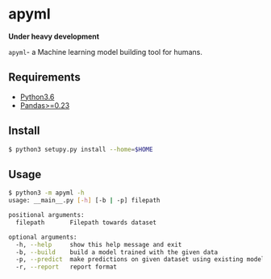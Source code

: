 # apyml
**Under heavy development**

`apyml`- a Machine learning model building tool for humans.


## Requirements

- [Python3.6](https://www.python.org/downloads/release/python-360/)
- [Pandas>=0.23](https://pypi.org/project/pandas/)

## Install

```bash
$ python3 setupy.py install --home=$HOME
```

## Usage

```bash
$ python3 -m apyml -h
usage: __main__.py [-h] [-b | -p] filepath

positional arguments:
  filepath       Filepath towards dataset

optional arguments:
  -h, --help     show this help message and exit
  -b, --build    build a model trained with the given data
  -p, --predict  make predictions on given dataset using existing models
  -r, --report   report format
```
